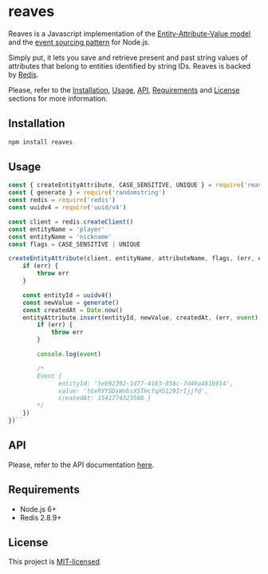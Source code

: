 # reaves

Reaves is a Javascript implementation of the
[Entity-Attribute-Value model](https://en.wikipedia.org/wiki/Entity%E2%80%93attribute%E2%80%93value_model) and
the [event sourcing pattern](https://martinfowler.com/eaaDev/EventSourcing.html) for Node.js.

Simply put, it lets you save and retrieve present and past string values of attributes that
belong to entities identified by string IDs. Reaves is backed by [Redis](https://redis.io).

Please, refer to the [Installation](#installation), [Usage](#usage), [API](#api),
[Requirements](#requirements) and [License](#license) sections for more information.

## Installation <a name="installation"></a>

```bash
npm install reaves
```

## Usage <a name="usage"></a>

```javascript
const { createEntityAttribute, CASE_SENSITIVE, UNIQUE } = require('reaves')
const { generate } = require('randomstring')
const redis = require('redis')
const uuidv4 = require('uuid/v4')

const client = redis.createClient()
const entityName = 'player'
const entityName = 'nickname'
const flags = CASE_SENSITIVE | UNIQUE

createEntityAttribute(client, entityName, attributeName, flags, (err, entityAttribute) => {
    if (err) {
        throw err
    }

    const entityId = uuidv4()
    const newValue = generate()
    const createdAt = Date.now()
    entityAttribute.insert(entityId, newValue, createdAt, (err, event) => {
        if (err) {
            throw err
        }

        console.log(event)

        /*
        Event {
              entityId: '5eb92392-1d77-4183-858c-7d40a481b914',
              value: 'tGxRYYSDxWnbsXSTHcfqXG129IrIjjfd',
              createdAt: 1541774323588 }    
        */
    })
})``
```

## API

Please, refer to the API documentation [here](https://adriano-di-giovanni.github.io/reaves/).

## Requirements <a name="requirements"></a>

* Node.js 6+
* Redis 2.8.9+

## License <a name="license"></a>

This project is [MIT-licensed](LICENSE)
